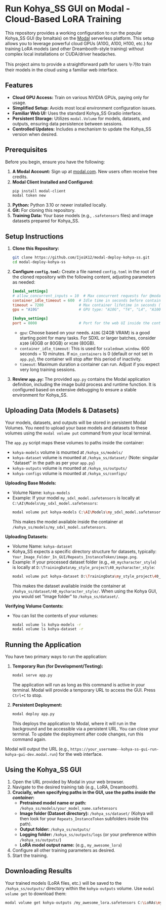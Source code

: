# Run Kohya_SS GUI on Modal - Cloud-Based LoRA Training

This repository provides a working configuration to run the popular Kohya_SS GUI (by bmaltais) on the [Modal](https://modal.com) serverless platform. This setup allows you to leverage powerful cloud GPUs (A10G, A100, H100, etc.) for training LoRA models (and other Dreambooth-style training) without complex local installations or CUDA/driver headaches.

This project aims to provide a straightforward path for users 누가to train their models in the cloud using a familiar web interface.

## Features

* **Cloud GPU Access:** Train on various NVIDIA GPUs, paying only for usage.
* **Simplified Setup:** Avoids most local environment configuration issues.
* **Familiar Web UI:** Uses the standard Kohya_SS Gradio interface.
* **Persistent Storage:** Utilizes `modal.Volume` for models, datasets, and outputs, ensuring data persistence between sessions.
* **Controlled Updates:** Includes a mechanism to update the Kohya_SS version when desired.

## Prerequisites

Before you begin, ensure you have the following:

1.  **A Modal Account:** Sign up at [modal.com](https://modal.com). New users often receive free credits.
2.  **Modal Client Installed and Configured:**
    ```bash
    pip install modal-client
    modal token new
    ```
3.  **Python:** Python 3.10 or newer installed locally.
4.  **Git:** For cloning this repository.
5.  **Training Data:** Your base models (e.g., `.safetensors` files) and image datasets prepared for Kohya_SS.

## Setup Instructions

1.  **Clone this Repository:**
    ```bash
    git clone https://github.com/IjoiK12/modal-deploy-kohya-ss.git
    cd modal-deploy-kohya-ss
    ```

2.  **Configure `config.toml`:**
    Create a file named `config.toml` in the root of the cloned repository with the following content, adjusting parameters as needed:

    ```toml
    [modal_settings]
    # allow_concurrent_inputs = 10  # Max concurrent requests for @modal.concurrent
    container_idle_timeout = 600  # Idle time in seconds before container scales down (used for scaledown_window)
    timeout = 7200                # Max container lifetime in seconds (e.g., 2 hours)
    gpu = "A10G"                  # GPU type: "A10G", "T4", "L4", "A100", "H100"

    [kohya_settings]
    port = 8000                   # Port for the web UI inside the container
    ```
    * `gpu`: Choose based on your needs. `A10G` (24GB VRAM) is a good starting point for many tasks. For SDXL or larger batches, consider `A100` (40GB or 80GB) or `H100` (80GB).
    * `container_idle_timeout`: This is used for `scaledown_window`. 600 seconds = 10 minutes. If `min_containers` is 0 (default or not set in `app.py`), the container will stop after this period of inactivity.
    * `timeout`: Maximum duration a container can run. Adjust if you expect very long training sessions.

3.  **Review `app.py`:**
    The provided `app.py` contains the Modal application definition, including the image build process and runtime function. It is configured based on extensive debugging to ensure a stable environment for Kohya_SS.

## Uploading Data (Models & Datasets)

Your models, datasets, and outputs will be stored in persistent Modal Volumes. You need to upload your base models and datasets to these volumes using the `modal volume put` command from your local terminal.

The `app.py` script maps these volumes to paths inside the container:
* `kohya-models` volume is mounted at `/kohya_ss/models/`
* `kohya-dataset` volume is mounted at `/kohya_ss/dataset/` (Note: singular "dataset" in the path as per your `app.py`)
* `kohya-outputs` volume is mounted at `/kohya_ss/outputs/`
* `kohya-configs` volume is mounted at `/kohya_ss/configs/`

**Uploading Base Models:**
   * Volume Name: `kohya-models`
   * Example: If your model `my_sdxl_model.safetensors` is locally at `C:\AI\Models\my_sdxl_model.safetensors`:
        ```bash
        modal volume put kohya-models C:\AI\Models\my_sdxl_model.safetensors /my_sdxl_model.safetensors
        ```
        This makes the model available inside the container at `/kohya_ss/models/my_sdxl_model.safetensors`.

**Uploading Datasets:**
   * Volume Name: `kohya-dataset`
   * Kohya_SS expects a specific directory structure for datasets, typically: `Your_Image_Folder_In_GUI/Repeats_InstanceToken/image.png`.
   * Example: If your processed dataset folder (e.g., `40_mycharacter_style`) is locally at `D:\TrainingData\my_style_project\40_mycharacter_style`:
        ```bash
        modal volume put kohya-dataset D:\TrainingData\my_style_project\40_mycharacter_style /40_mycharacter_style
        ```
        This makes the dataset available inside the container at `/kohya_ss/dataset/40_mycharacter_style/`. When using the Kohya GUI, you would set "Image folder" to `/kohya_ss/dataset/`.

**Verifying Volume Contents:**
   * You can list the contents of your volumes:
        ```bash
        modal volume ls kohya-models -r
        modal volume ls kohya-dataset -r
        ```

## Running the Application

You have two primary ways to run the application:

1.  **Temporary Run (for Development/Testing):**
    ```bash
    modal serve app.py
    ```
    The application will run as long as this command is active in your terminal. Modal will provide a temporary URL to access the GUI. Press `Ctrl+C` to stop.

2.  **Persistent Deployment:**
    ```bash
    modal deploy app.py
    ```
    This deploys the application to Modal, where it will run in the background and be accessible via a persistent URL. You can close your terminal. To update the deployment after code changes, run this command again.

Modal will output the URL (e.g., `https://your_username--kohya-ss-gui-run-kohya-gui-dev.modal.run`) for the web interface.

## Using the Kohya_SS GUI

1.  Open the URL provided by Modal in your web browser.
2.  Navigate to the desired training tab (e.g., LoRA, Dreambooth).
3.  **Crucially, when specifying paths in the GUI, use the paths *inside the container*:**
    * **Pretrained model name or path:** `/kohya_ss/models/your_model_name.safetensors`
    * **Image folder (Dataset directory):** `/kohya_ss/dataset/` (Kohya will then look for your `Repeats_InstanceToken` subfolders inside this path).
    * **Output folder:** `/kohya_ss/outputs/`
    * **Logging folder:** `/kohya_ss/outputs/logs` (or your preference within `/kohya_ss/outputs/`)
    * **LoRA model output name:** (e.g., `my_awesome_lora`)
4.  Configure all other training parameters as desired.
5.  Start the training.

## Downloading Results

Your trained models (LoRA files, etc.) will be saved to the `/kohya_ss/outputs/` directory within the `kohya-outputs` volume. Use `modal volume get` to download them:

```bash
modal volume get kohya-outputs /my_awesome_lora.safetensors C:\LoRAs\my_awesome_lora.safetensors